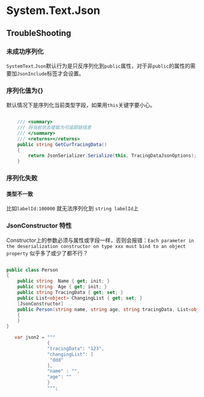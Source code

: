 # System.Text.Json


## TroubleShooting

### 未成功序列化
`SystemText`.`Json`默认行为是只反序列化到`public`属性，对于非`public`的属性的需要加`JsonInclude`标签才会设置。


### 序列化值为{}
默认情况下是序列化当前类型字段，如果用`this`关键字要小心。

```cs

    /// <summary>
    /// 将当前状态提取为可追踪链信息
    /// </summary>
    /// <returns></returns>
    public string GetCurTracingData()
    {
        return JsonSerializer.Serialize(this, TracingDataJsonOptions); //应改为(object)this
    }
```

### 序列化失败
#### 类型不一致

比如`labelId:100000` 就无法序列化到 `string labelId`上
### JsonConstructor 特性

Constructor上的参数必须与属性或字段一样，否则会报错：`Each parameter in the deserialization constructor on type xxx must bind to an object property`
似乎多了或少了都不行？

```cs

public class Person
{
    public string  Name { get; init; }
    public string  Age { get; init; }
    public string TracingData { get; set; }
    public List<object> ChangingList { get; set; }
    [JsonConstructor]
    public Person(string name, string age, string tracingData, List<object> changingList)
    {
    }
}

   var json2 = """
               {
               "tracingData": "123",
               "changingList": [
                "ddd"
               ],
               "name" : "",
               "age": ""
               }
               """;

```
